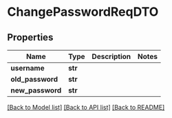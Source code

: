 # ChangePasswordReqDTO

## Properties
Name | Type | Description | Notes
------------ | ------------- | ------------- | -------------
**username** | **str** |  | 
**old_password** | **str** |  | 
**new_password** | **str** |  | 

[[Back to Model list]](../README.md#documentation-for-models) [[Back to API list]](../README.md#documentation-for-api-endpoints) [[Back to README]](../README.md)


